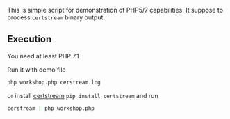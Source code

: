 This is simple script for demonstration of PHP5/7 capabilities. It suppose to
process `certstream` binary output.

## Execution
You need at least PHP 7.1

Run it with demo file
```bash
php workshop.php cerstream.log
```

or install [certstream](https://github.com/CaliDog/certstream-python) `pip install certstream` and run
```bash
cerstream | php workshop.php
```
